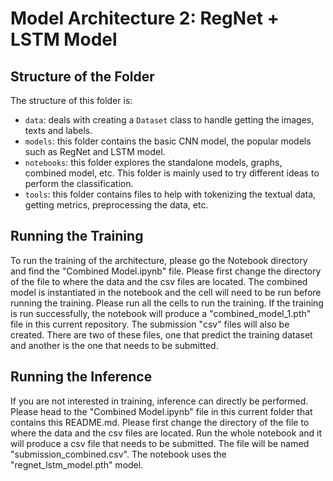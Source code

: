 # Model Architecture 2: RegNet + LSTM Model

## Structure of the Folder

The structure of this folder is:
- `data`: deals with creating a `Dataset` class to handle getting the images, texts and labels.
- `models`: this folder contains the basic CNN model, the popular models such as RegNet and LSTM model.
- `notebooks`: this folder explores the standalone models, graphs, combined model, etc. This folder is mainly used to try different ideas to perform the classification.
- `tools`: this folder contains files to help with tokenizing the textual data, getting metrics, preprocessing the data, etc.

## Running the Training

To run the training of the architecture, please go the Notebook directory and find the "Combined Model.ipynb" file. Please first change the directory of the file to where the data and the csv files are located. The combined model is instantiated in the notebook and the cell will need to be run before running the training. Please run all the cells to run the training. If the training is run successfully, the notebook will produce a "combined_model_1.pth" file in this current repository. The submission "csv" files will also be created. There are two of these files, one that predict the training dataset and another is the one that needs to be submitted.

## Running the Inference

If you are not interested in training, inference can directly be performed. Please head to the "Combined Model.ipynb" file in this current folder that contains this README.md. Please first change the directory of the file to where the data and the csv files are located. Run the whole notebook and it will produce a csv file that needs to be submitted. The file will be named "submission_combined.csv". The notebook uses the "regnet_lstm_model.pth" model.